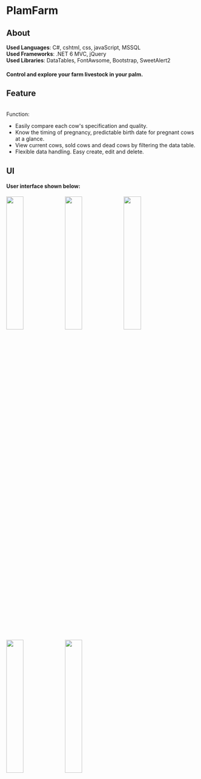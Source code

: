 # PlamFarm
## About
**Used Languages**: C#, cshtml, css, javaScript, MSSQL </br>
**Used Frameworks**: .NET 6 MVC, jQuery </br>
**Used Libraries**: DataTables, FontAwsome, Bootstrap, SweetAlert2 </br>

#### Control and explore your farm livestock in your palm.

## Feature
<br/>Function:
* Easily compare each cow's specification and quality.
* Know the timing of pregnancy, predictable birth date for pregnant cows at a glance.
* View current cows, sold cows and dead cows by filtering the data table.
* Flexible data handling. Easy create, edit and delete.
## UI
#### User interface shown below: </br>
<p style="float-left">
<img src="https://user-images.githubusercontent.com/89232984/147863359-13ee01fd-7216-4c77-b5f1-e51c16a61b0e.png" width="30%" height="30%" />
<img src="https://user-images.githubusercontent.com/89232984/147863394-4eb6a9ae-f68e-4bcf-ba19-c1e122efd73a.png" width="30%" height="30%" />      
 <img src="https://user-images.githubusercontent.com/89232984/147863399-39d1a603-297c-412f-9adc-0b23bb5dcf18.png" width="30%" height="30%" />    
 <img src="https://user-images.githubusercontent.com/89232984/147863402-6cb7cfd5-b724-4e9f-a35c-b1589601bc8e.png" width="30%" height="30%" />
 <img src="https://user-images.githubusercontent.com/89232984/147863446-f4943b9d-46e7-4037-bc0d-62266f189ce2.png" width="30%" height="30%" />
 </p>




